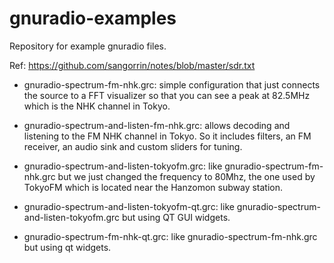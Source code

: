# gnuradio-examples
Repository for example gnuradio files.

Ref: https://github.com/sangorrin/notes/blob/master/sdr.txt

- gnuradio-spectrum-fm-nhk.grc: simple configuration that just connects
  the source to a FFT visualizer so that you can see a peak at 82.5MHz
  which is the NHK channel in Tokyo.

- gnuradio-spectrum-and-listen-fm-nhk.grc: allows decoding and listening to
  the FM NHK channel in Tokyo. So it includes filters, an FM receiver, an
  audio sink and custom sliders for tuning.

- gnuradio-spectrum-and-listen-tokyofm.grc: like gnuradio-spectrum-fm-nhk.grc
  but we just changed the frequency to 80Mhz, the one used by TokyoFM which
  is located near the Hanzomon subway station.
  
- gnuradio-spectrum-and-listen-tokyofm-qt.grc: like 
  gnuradio-spectrum-and-listen-tokyofm.grc but using QT GUI widgets.

- gnuradio-spectrum-fm-nhk-qt.grc: like gnuradio-spectrum-fm-nhk.grc
  but using qt widgets.




